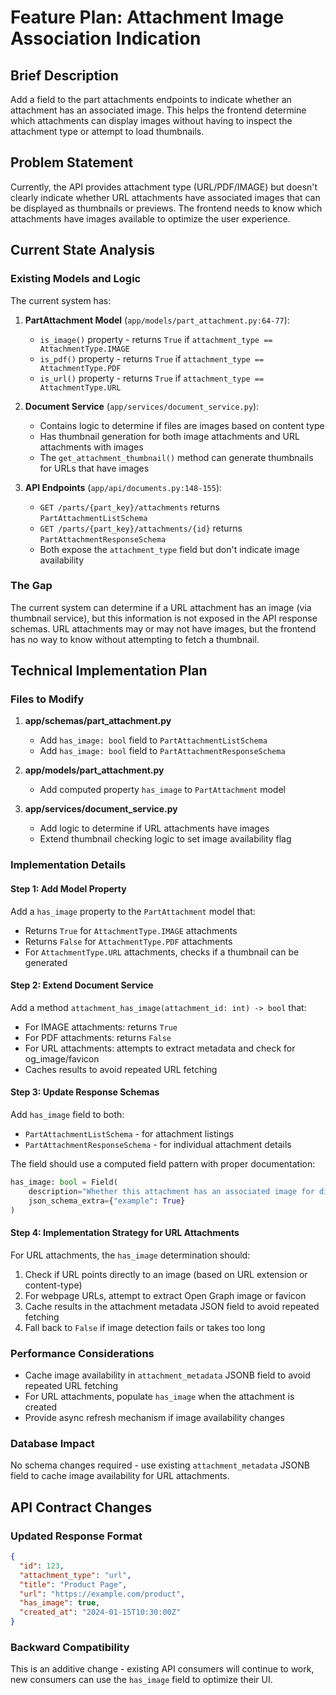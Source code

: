 # Feature Plan: Attachment Image Association Indication

## Brief Description

Add a field to the part attachments endpoints to indicate whether an attachment has an associated image. This helps the frontend determine which attachments can display images without having to inspect the attachment type or attempt to load thumbnails.

## Problem Statement

Currently, the API provides attachment type (URL/PDF/IMAGE) but doesn't clearly indicate whether URL attachments have associated images that can be displayed as thumbnails or previews. The frontend needs to know which attachments have images available to optimize the user experience.

## Current State Analysis

### Existing Models and Logic

The current system has:

1. **PartAttachment Model** (`app/models/part_attachment.py:64-77`):
   - `is_image()` property - returns `True` if `attachment_type == AttachmentType.IMAGE`
   - `is_pdf()` property - returns `True` if `attachment_type == AttachmentType.PDF` 
   - `is_url()` property - returns `True` if `attachment_type == AttachmentType.URL`

2. **Document Service** (`app/services/document_service.py`):
   - Contains logic to determine if files are images based on content type
   - Has thumbnail generation for both image attachments and URL attachments with images
   - The `get_attachment_thumbnail()` method can generate thumbnails for URLs that have images

3. **API Endpoints** (`app/api/documents.py:148-155`):
   - `GET /parts/{part_key}/attachments` returns `PartAttachmentListSchema`
   - `GET /parts/{part_key}/attachments/{id}` returns `PartAttachmentResponseSchema`
   - Both expose the `attachment_type` field but don't indicate image availability

### The Gap

The current system can determine if a URL attachment has an image (via thumbnail service), but this information is not exposed in the API response schemas. URL attachments may or may not have images, but the frontend has no way to know without attempting to fetch a thumbnail.

## Technical Implementation Plan

### Files to Modify

1. **app/schemas/part_attachment.py**
   - Add `has_image: bool` field to `PartAttachmentListSchema` 
   - Add `has_image: bool` field to `PartAttachmentResponseSchema`

2. **app/models/part_attachment.py**
   - Add computed property `has_image` to `PartAttachment` model

3. **app/services/document_service.py** 
   - Add logic to determine if URL attachments have images
   - Extend thumbnail checking logic to set image availability flag

### Implementation Details

#### Step 1: Add Model Property

Add a `has_image` property to the `PartAttachment` model that:
- Returns `True` for `AttachmentType.IMAGE` attachments
- Returns `False` for `AttachmentType.PDF` attachments  
- For `AttachmentType.URL` attachments, checks if a thumbnail can be generated

#### Step 2: Extend Document Service

Add a method `attachment_has_image(attachment_id: int) -> bool` that:
- For IMAGE attachments: returns `True`
- For PDF attachments: returns `False` 
- For URL attachments: attempts to extract metadata and check for og_image/favicon
- Caches results to avoid repeated URL fetching

#### Step 3: Update Response Schemas

Add `has_image` field to both:
- `PartAttachmentListSchema` - for attachment listings
- `PartAttachmentResponseSchema` - for individual attachment details

The field should use a computed field pattern with proper documentation:
```python
has_image: bool = Field(
    description="Whether this attachment has an associated image for display",
    json_schema_extra={"example": True}
)
```

#### Step 4: Implementation Strategy for URL Attachments

For URL attachments, the `has_image` determination should:
1. Check if URL points directly to an image (based on URL extension or content-type)
2. For webpage URLs, attempt to extract Open Graph image or favicon
3. Cache results in the attachment metadata JSON field to avoid repeated fetching
4. Fall back to `False` if image detection fails or takes too long

### Performance Considerations

- Cache image availability in `attachment_metadata` JSONB field to avoid repeated URL fetching
- For URL attachments, populate `has_image` when the attachment is created
- Provide async refresh mechanism if image availability changes

### Database Impact

No schema changes required - use existing `attachment_metadata` JSONB field to cache image availability for URL attachments.

## API Contract Changes

### Updated Response Format

```json
{
  "id": 123,
  "attachment_type": "url",
  "title": "Product Page",
  "url": "https://example.com/product",
  "has_image": true,
  "created_at": "2024-01-15T10:30:00Z"
}
```

### Backward Compatibility

This is an additive change - existing API consumers will continue to work, new consumers can use the `has_image` field to optimize their UI.